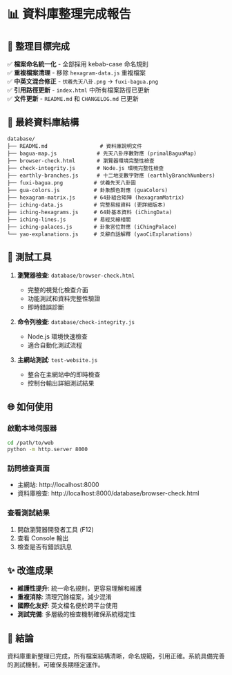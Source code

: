 # 📊 資料庫整理完成報告

## 🎯 整理目標完成

✅ **檔案命名統一化** - 全部採用 kebab-case 命名規則  
✅ **重複檔案清理** - 移除 `hexagram-data.js` 重複檔案  
✅ **中英文混合修正** - `伏羲先天八卦.png` → `fuxi-bagua.png`  
✅ **引用路徑更新** - `index.html` 中所有檔案路徑已更新  
✅ **文件更新** - `README.md` 和 `CHANGELOG.md` 已更新

## 📁 最終資料庫結構

```
database/
├── README.md                 # 資料庫說明文件
├── bagua-map.js             # 先天八卦序數對應 (primalBaguaMap)
├── browser-check.html       # 瀏覽器環境完整性檢查
├── check-integrity.js       # Node.js 環境完整性檢查
├── earthly-branches.js      # 十二地支數字對應 (earthlyBranchNumbers)
├── fuxi-bagua.png          # 伏羲先天八卦圖
├── gua-colors.js           # 卦象顏色對應 (guaColors)
├── hexagram-matrix.js      # 64卦組合矩陣 (hexagramMatrix)
├── iching-data.js          # 完整易經資料 (更詳細版本)
├── iching-hexagrams.js     # 64卦基本資料 (iChingData)
├── iching-lines.js         # 易經爻線相關
├── iching-palaces.js       # 卦象宮位對應 (iChingPalace)
└── yao-explanations.js     # 爻辭白話解釋 (yaoCiExplanations)
```

## 🔧 測試工具

1. **瀏覽器檢查**: `database/browser-check.html`

   - 完整的視覺化檢查介面
   - 功能測試和資料完整性驗證
   - 即時錯誤診斷

2. **命令列檢查**: `database/check-integrity.js`

   - Node.js 環境快速檢查
   - 適合自動化測試流程

3. **主網站測試**: `test-website.js`
   - 整合在主網站中的即時檢查
   - 控制台輸出詳細測試結果

## 🌐 如何使用

### 啟動本地伺服器

```bash
cd /path/to/web
python -m http.server 8000
```

### 訪問檢查頁面

- 主網站: http://localhost:8000
- 資料庫檢查: http://localhost:8000/database/browser-check.html

### 查看測試結果

1. 開啟瀏覽器開發者工具 (F12)
2. 查看 Console 輸出
3. 檢查是否有錯誤訊息

## ✨ 改進成果

- **維護性提升**: 統一命名規則，更容易理解和維護
- **重複消除**: 清理冗餘檔案，減少混淆
- **國際化友好**: 英文檔名便於跨平台使用
- **測試完備**: 多層級的檢查機制確保系統穩定性

## 🎉 結論

資料庫重新整理已完成，所有檔案結構清晰，命名規範，引用正確。系統具備完善的測試機制，可確保長期穩定運作。
